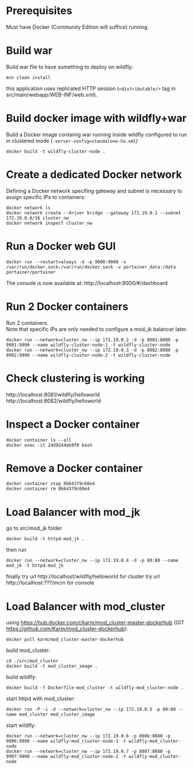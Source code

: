 # Prerequisites
Must have Docker (Community Edition will suffice) running.

# Build war
Build war file to have something to deploy on wildfly:
```
mvn clean install
```
this application uses replicated HTTP session (`<distributable/>` tag in src/main/webapp/WEB-INF/web.xml).

# Build docker image with wildfly+war
Build a Docker image containig war running inside wildfly configured to run in clustered mode (`-server-config=standalone-ha.xml`)
```
docker build -t wildfly-cluster-node .
```

# Create a dedicated Docker network
Defining a Docker network specifing gateway and subnet is necessary to assign specific IPs to containers:
```
docker network ls 
docker network create --driver bridge --gateway 172.19.0.1 --subnet 172.19.0.0/16 cluster_nw  
docker network inspect cluster_nw  
```

# Run a Docker web GUI
```
docker run --restart=always -d -p 9000:9000 -v /var/run/docker.sock:/var/run/docker.sock -v portainer_data:/data portainer/portainer  
```
The console is now available at:
http://localhost:9000/#/dashboard

# Run 2 Docker containers
Run 2 containers.  
Note that specific IPs are only needed to configure a mod_jk balancer later.
```
docker run --network=cluster_nw --ip 172.19.0.2 -d -p 8081:8080 -p 9991:9990 --name wildfly-cluster-node-1 -t wildfly-cluster-node  
docker run --network=cluster_nw --ip 172.19.0.3 -d -p 8082:8080 -p 9992:9990 --name wildfly-cluster-node-2 -t wildfly-cluster-node
```

# Check clustering is working
http://localhost:8081/wildfly/helloworld  
http://localhost:8082/wildfly/helloworld

# Inspect a Docker container
```
docker container ls --all  
docker exec -it 24d9244eb9f0 bash
```

# Remove a Docker container
```
docker container stop 8b64379c60e4  
docker container rm 8b64379c60e4
```

# Load Balancer with mod_jk
go to src/mod_jk folder
```
docker build -t httpd-mod_jk .
```
then run
```
docker run --network=cluster_nw --ip 172.19.0.4 -d -p 80:80 --name mod_jk -t httpd-mod_jk
```
finally try url http://localhost/wildfly/helloworld for cluster
try url http://localhost:???/mcm for console  

# Load Balancer with mod_cluster
using https://hub.docker.com/r/karm/mod_cluster-master-dockerhub (GIT https://github.com/Karm/mod_cluster-dockerhub):  
```
docker pull karm/mod_cluster-master-dockerhub
```
build mod_cluster:
```
cd ./src/mod_cluster  
docker build -t mod_cluster_image . 
```
build wildfly:  
```
docker build -f Dockerfile-mod_cluster -t wildfly-mod_cluster-node .
```
start httpd with mod_cluster:  
```
docker run -P -i -d --network=cluster_nw --ip 172.19.0.5 -p 80:80 --name mod_cluster mod_cluster_image 
```
start wildfly:
```
docker run --network=cluster_nw --ip 172.19.0.6 -p 8086:8080 -p 9996:9990 --name wildfly-mod_cluster-node-1 -t wildfly-mod_cluster-node  
docker run --network=cluster_nw --ip 172.19.0.7 -p 8087:8080 -p 9997:9990 --name wildfly-mod_cluster-node-2 -t wildfly-mod_cluster-node
```